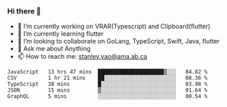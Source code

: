 ### Hi there 👋

- 🔭 I’m currently working on VRAR(Typescript) and Clipboard(flutter) 
- 🌱 I’m currently learning flutter
- 👯 I’m looking to collaborate on GoLang, TypeScript, Swift, Java, flutter
- 💬 Ask me about Anything
- 📫 How to reach me: stanley.yao@ama.ab.ca


<!--START_SECTION:waka-->
```text
JavaScript   13 hrs 47 mins  █████████████████████▒░░░   84.82 % 
CSV          1 hr 21 mins    ██░░░░░░░░░░░░░░░░░░░░░░░   08.36 % 
TypeScript   38 mins         █░░░░░░░░░░░░░░░░░░░░░░░░   03.98 % 
JSON         15 mins         ▒░░░░░░░░░░░░░░░░░░░░░░░░   01.64 % 
GraphQL      5 mins          ░░░░░░░░░░░░░░░░░░░░░░░░░   00.54 % 
```
<!--END_SECTION:waka-->
